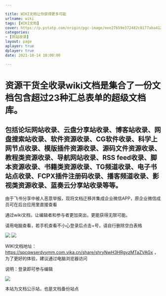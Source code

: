 ```yaml
---

title: WIKI文档让你获得更多可能
urlname: wiki
tags: [WIKI文档]
cover: https://p.pstatp.com/origin/pgc-image/eee27b59e372482c8177aba412415c01
categories:
- [网站收录]
layout: page
aplayer: true
dplayer: true
date: 2021-10-14 10:00:00

---
```


# 资源干货全收录wiki文档是集合了一份文档包含超过23种汇总表单的超级文档库。

## 包括论坛网站收录、云盘分享站收录、博客站收录、网盘搜索站收录、软件资源收录、CG软件收录、科学上网节点收录、模版插件资源收录、源码文件资源收录、教程类资源收录、导航网站收录、RSS feed收录、脚本资源收录、书籍类资源收录、TG频道收录、电子书站点收录、FCPX插件注册码收录、播客频道收录、影视类资源收录、蓝奏云分享站收录等等。

由于飞书分享中被人恶意举报，现将文档迁移并集成企业微信APP，原企业微信成员可在后台应用里直接查看

通过wiki文档，让编辑者和参与者更加突出，更能获得无限可能。

请用电脑查看，若手机查看不小心登录后点击+号，请自行删除空白表格

![](https://img10.360buyimg.com/ddimg/jfs/t1/197801/12/13812/235574/616d3b40Eea28905c/27aac19f40cdb962.png)
![](https://img13.360buyimg.com/ddimg/jfs/t1/156210/5/22972/161253/616d3b40E7c4e2f70/7242a8e22a5be64d.png)

WIKI文档地址：https://spcqwserdvymm.com.vika.cn/share/shryNwH3HRgvzMTaZVAGx ，为了更好的体验，建议通过电脑浏览器访问

说明：登录即可参与编辑

![](https://img13.360buyimg.com/ddimg/jfs/t1/142442/1/23751/41611/616d3b73Ee3d7373e/40ebb1a1180ef6b7.png)

本站为文档公示站，也是文档备份站点